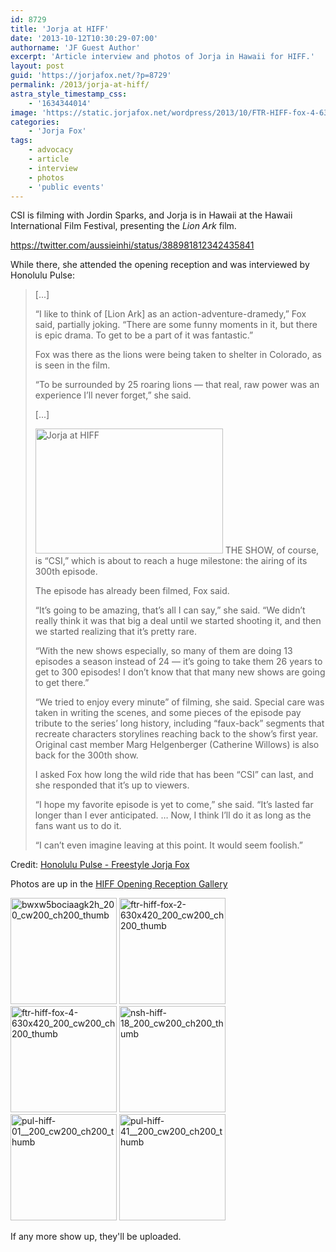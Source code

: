 ```yaml
---
id: 8729
title: 'Jorja at HIFF'
date: '2013-10-12T10:30:29-07:00'
authorname: 'JF Guest Author'
excerpt: 'Article interview and photos of Jorja in Hawaii for HIFF.'
layout: post
guid: 'https://jorjafox.net/?p=8729'
permalink: /2013/jorja-at-hiff/
astra_style_timestamp_css:
    - '1634344014'
image: 'https://static.jorjafox.net/wordpress/2013/10/FTR-HIFF-fox-4-630x420.jpg'
categories:
    - 'Jorja Fox'
tags:
    - advocacy
    - article
    - interview
    - photos
    - 'public events'
---
```


CSI is filming with Jordin Sparks, and Jorja is in Hawaii at the Hawaii International Film Festival, presenting the _Lion Ark_ film.

https://twitter.com/aussieinhi/status/388981812342435841

While there, she attended the opening reception and was interviewed by Honolulu Pulse:
<blockquote>[...]

“I like to think of [Lion Ark] as an action-adventure-dramedy,” Fox said, partially joking. “There are some funny moments in it, but there is epic drama. To get to be a part of it was fantastic.”

Fox was there as the lions were being taken to shelter in Colorado, as is seen in the film.

“To be surrounded by 25 roaring lions — that real, raw power was an experience I’ll never forget,” she said.

[...]

<img class="alignright size-medium wp-image-8730" alt="Jorja at HIFF" src="//static.jorjafox.net/wordpress/2013/10/FTR-HIFF-fox-4-630x420-300x200.jpg" width="300" height="200" /> THE SHOW, of course, is “CSI,” which is about to reach a huge milestone: the airing of its 300th episode.

The episode has already been filmed, Fox said.

“It’s going to be amazing, that’s all I can say,” she said. “We didn’t really think it was that big a deal until we started shooting it, and then we started realizing that it’s pretty rare.

“With the new shows especially, so many of them are doing 13 episodes a season instead of 24 — it’s going to take them 26 years to get to 300 episodes! I don’t know that that many new shows are going to get there.”

“We tried to enjoy every minute” of filming, she said. Special care was taken in writing the scenes, and some pieces of the episode pay tribute to the series’ long history, including “faux-back” segments that recreate characters storylines reaching back to the show’s first year. Original cast member Marg Helgenberger (Catherine Willows) is also back for the 300th show.

I asked Fox how long the wild ride that has been “CSI” can last, and she responded that it’s up to viewers.

“I hope my favorite episode is yet to come,” she said. “It’s lasted far longer than I ever anticipated. … Now, I think I’ll do it as long as the fans want us to do it.

“I can’t even imagine leaving at this point. It would seem foolish.”</blockquote>
Credit: <a href="http://www.honolulupulse.com/2013/10/freestyle-jorja-fox-hiff/">Honolulu Pulse - Freestyle Jorja Fox</a>

Photos are up in the <a href="https://jorjafox.net/gallery/pub/adi/20131010-hiff">HIFF Opening Reception Gallery</a>

<a href="https://jorjafox.net/gallery/pub/adi/20131010-hiff/bwxw5bociaagk2h.jpg"><img class="alignnone size-full wp-image-8733" alt="bwxw5bociaagk2h_200_cw200_ch200_thumb" src="//static.jorjafox.net/wordpress/2013/10/bwxw5bociaagk2h_200_cw200_ch200_thumb.jpg" width="170" height="170" /></a> <a href="https://jorjafox.net/gallery/pub/adi/20131010-hiff/ftr-hiff-fox-2-630x420.jpg"><img class="alignnone size-full wp-image-8734" alt="ftr-hiff-fox-2-630x420_200_cw200_ch200_thumb" src="//static.jorjafox.net/wordpress/2013/10/ftr-hiff-fox-2-630x420_200_cw200_ch200_thumb.jpg" width="170" height="170" /></a> <a href="https://jorjafox.net/gallery/pub/adi/20131010-hiff/ftr-hiff-fox-4.jpg"><img class="alignnone size-full wp-image-8735" alt="ftr-hiff-fox-4-630x420_200_cw200_ch200_thumb" src="//static.jorjafox.net/wordpress/2013/10/ftr-hiff-fox-4-630x420_200_cw200_ch200_thumb.jpg" width="170" height="170" /></a> <a href="https://jorjafox.net/gallery/pub/adi/20131010-hiff/nsh-hiff-18.jpg"><img class="alignnone size-full wp-image-8736" alt="nsh-hiff-18_200_cw200_ch200_thumb" src="//static.jorjafox.net/wordpress/2013/10/nsh-hiff-18_200_cw200_ch200_thumb.jpg" width="170" height="170" /></a> <a href="https://jorjafox.net/gallery/pub/adi/20131010-hiff/pul-hiff-01_.jpg"><img class="alignnone size-full wp-image-8737" alt="pul-hiff-01__200_cw200_ch200_thumb" src="//static.jorjafox.net/wordpress/2013/10/pul-hiff-01__200_cw200_ch200_thumb.jpg" width="170" height="170" /></a> <a href="https://jorjafox.net/gallery/pub/adi/20131010-hiff/pul-hiff-41_.jpg"><img class="alignnone size-full wp-image-8738" alt="pul-hiff-41__200_cw200_ch200_thumb" src="//static.jorjafox.net/wordpress/2013/10/pul-hiff-41__200_cw200_ch200_thumb.jpg" width="170" height="170" /></a>

If any more show up, they'll be uploaded.
